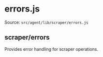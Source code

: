 # errors.js

Source: `src/agent/lib/scraper/errors.js`

<a name="scraper/errors
Provides error handling for scraper operations.module_"></a>

## scraper/errors
Provides error handling for scraper operations.
